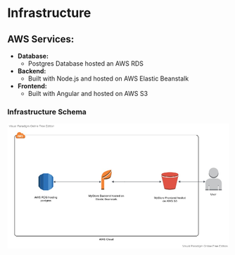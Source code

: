 # Infrastructure

## AWS Services:

- **Database:**
    - Postgres Database hosted an AWS RDS
- **Backend:**
    - Built with Node.js and hosted on AWS Elastic Beanstalk
- **Frontend:**
    - Built with Angular and hosted on AWS S3


### Infrastructure Schema

![diagram](../screenshots/Infrastructure.jpg)